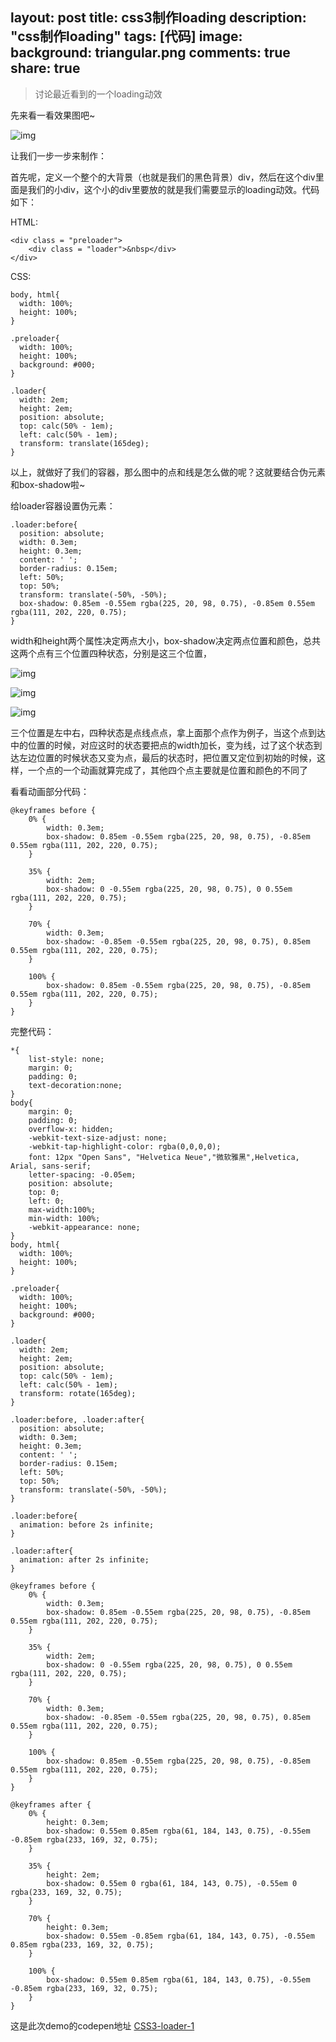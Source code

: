 layout: post
title: css3制作loading
description: "css制作loading"
tags: [代码]
image:
background: triangular.png
comments: true
share: true
---

>讨论最近看到的一个loading动效

先来看一看效果图吧~

![img](./images/article/2016-3-6/1.gif)

让我们一步一步来制作：

首先呢，定义一个整个的大背景（也就是我们的黑色背景）div，然后在这个div里面是我们的小div，这个小的div里要放的就是我们需要显示的loading动效。代码如下：

HTML:

	<div class = "preloader">
		<div class = "loader">&nbsp</div>
	</div>

CSS:

	body, html{
	  width: 100%;
	  height: 100%;
	}

	.preloader{
	  width: 100%;
	  height: 100%;
	  background: #000;
	}

	.loader{
	  width: 2em;
	  height: 2em;
	  position: absolute;
	  top: calc(50% - 1em);
	  left: calc(50% - 1em);
	  transform: translate(165deg);
	}

以上，就做好了我们的容器，那么图中的点和线是怎么做的呢？这就要结合伪元素和box-shadow啦~

给loader容器设置伪元素：

	.loader:before{
	  position: absolute;
	  width: 0.3em;
	  height: 0.3em;
	  content: ' ';
	  border-radius: 0.15em;
	  left: 50%;
	  top: 50%;
	  transform: translate(-50%, -50%);
	  box-shadow: 0.85em -0.55em rgba(225, 20, 98, 0.75), -0.85em 0.55em rgba(111, 202, 220, 0.75);
	}

width和height两个属性决定两点大小，box-shadow决定两点位置和颜色，总共这两个点有三个位置四种状态，分别是这三个位置，

![img](./images/article/2016-3-6/2.png)

![img](./images/article/2016-3-6/3.png)

![img](./images/article/2016-3-6/4.png)

三个位置是左中右，四种状态是点线点点，拿上面那个点作为例子，当这个点到达中的位置的时候，对应这时的状态要把点的width加长，变为线，过了这个状态到达左边位置的时候状态又变为点，最后的状态时，把位置又定位到初始的时候，这样，一个点的一个动画就算完成了，其他四个点主要就是位置和颜色的不同了

看看动画部分代码：

	@keyframes before {
	    0% {
	        width: 0.3em;
	        box-shadow: 0.85em -0.55em rgba(225, 20, 98, 0.75), -0.85em 0.55em rgba(111, 202, 220, 0.75);
	    }

	    35% {
	        width: 2em;
	        box-shadow: 0 -0.55em rgba(225, 20, 98, 0.75), 0 0.55em rgba(111, 202, 220, 0.75);
	    }

	    70% {
	        width: 0.3em;
	        box-shadow: -0.85em -0.55em rgba(225, 20, 98, 0.75), 0.85em 0.55em rgba(111, 202, 220, 0.75);
	    }

	    100% {
	        box-shadow: 0.85em -0.55em rgba(225, 20, 98, 0.75), -0.85em 0.55em rgba(111, 202, 220, 0.75);
	    }
	}

完整代码：

	*{
	    list-style: none;
	    margin: 0;
	    padding: 0;
	    text-decoration:none;
	}
	body{
	    margin: 0;
	    padding: 0;
	    overflow-x: hidden;
	    -webkit-text-size-adjust: none;
	    -webkit-tap-highlight-color: rgba(0,0,0,0);
	    font: 12px "Open Sans", "Helvetica Neue","微软雅黑",Helvetica, Arial, sans-serif;
	    letter-spacing: -0.05em;
	    position: absolute;
	    top: 0;
	    left: 0;
	    max-width:100%;
	    min-width: 100%;
	    -webkit-appearance: none;
	}
	body, html{
	  width: 100%;
	  height: 100%;
	}

	.preloader{
	  width: 100%;
	  height: 100%;
	  background: #000;
	}

	.loader{
	  width: 2em;
	  height: 2em;
	  position: absolute;
	  top: calc(50% - 1em);
	  left: calc(50% - 1em);
	  transform: rotate(165deg);
	}

	.loader:before, .loader:after{
	  position: absolute;
	  width: 0.3em;
	  height: 0.3em;
	  content: ' ';
	  border-radius: 0.15em;
	  left: 50%;
	  top: 50%;
	  transform: translate(-50%, -50%);
	}

	.loader:before{
	  animation: before 2s infinite;
	}

	.loader:after{
	  animation: after 2s infinite;
	}

	@keyframes before {
	    0% {
	        width: 0.3em;
	        box-shadow: 0.85em -0.55em rgba(225, 20, 98, 0.75), -0.85em 0.55em rgba(111, 202, 220, 0.75);
	    }

	    35% {
	        width: 2em;
	        box-shadow: 0 -0.55em rgba(225, 20, 98, 0.75), 0 0.55em rgba(111, 202, 220, 0.75);
	    }

	    70% {
	        width: 0.3em;
	        box-shadow: -0.85em -0.55em rgba(225, 20, 98, 0.75), 0.85em 0.55em rgba(111, 202, 220, 0.75);
	    }

	    100% {
	        box-shadow: 0.85em -0.55em rgba(225, 20, 98, 0.75), -0.85em 0.55em rgba(111, 202, 220, 0.75);
	    }
	}

	@keyframes after {
	    0% {
	        height: 0.3em;
	        box-shadow: 0.55em 0.85em rgba(61, 184, 143, 0.75), -0.55em -0.85em rgba(233, 169, 32, 0.75);
	    }

	    35% {
	        height: 2em;
	        box-shadow: 0.55em 0 rgba(61, 184, 143, 0.75), -0.55em 0 rgba(233, 169, 32, 0.75);
	    }

	    70% {
	        height: 0.3em;
	        box-shadow: 0.55em -0.85em rgba(61, 184, 143, 0.75), -0.55em 0.85em rgba(233, 169, 32, 0.75);
	    }

	    100% {
	        box-shadow: 0.55em 0.85em rgba(61, 184, 143, 0.75), -0.55em -0.85em rgba(233, 169, 32, 0.75);
	    }
	}

这是此次demo的codepen地址
[CSS3-loader-1](http://codepen.io/puronglong/pen/EKVJeO)